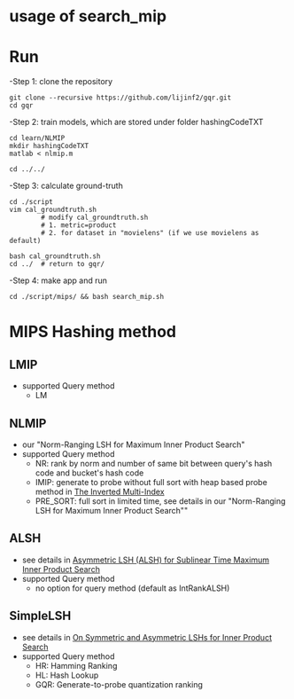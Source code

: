 usage of search_mip
==================

# Run
-Step 1: clone the repository

    git clone --recursive https://github.com/lijinf2/gqr.git
    cd gqr

-Step 2: train models, which are stored under folder hashingCodeTXT

    cd learn/NLMIP
    mkdir hashingCodeTXT
    matlab < nlmip.m

    cd ../../

-Step 3: calculate ground-truth

    cd ./script
    vim cal_groundtruth.sh
            # modify cal_groundtruth.sh
            # 1. metric=product
            # 2. for dataset in "movielens" (if we use movielens as default)

    bash cal_groundtruth.sh
    cd ../  # return to gqr/

-Step 4: make app and run

    cd ./script/mips/ && bash search_mip.sh

# MIPS Hashing method

## LMIP
- supported Query method
    * LM

## NLMIP
- our "Norm-Ranging LSH for Maximum Inner Product Search"
- supported Query method
    * NR: rank by norm and number of same bit between query's hash code and bucket's hash code
    * IMIP: generate to probe without full sort with heap based probe method in [The Inverted Multi-Index](https://www.google.com.hk/search?q=The+Inverted+Multi-Index&oq=The+Inverted+Multi-Index&aqs=chrome..69i57j69i61l2j69i60&sourceid=chrome&ie=UTF-8)
    * PRE_SORT: full sort in limited time, see details in our "Norm-Ranging LSH for Maximum Inner Product Search""

## ALSH
- see details in [Asymmetric LSH (ALSH) for Sublinear Time Maximum Inner Product Search](https://arxiv.org/pdf/1405.5869.pdf)
- supported Query method
    * no option for query method (default as IntRankALSH)

## SimpleLSH
- see details in [On Symmetric and Asymmetric LSHs for Inner Product Search](https://arxiv.org/pdf/1410.5518.pdf)
- supported Query method
    - HR: Hamming Ranking
    - HL: Hash Lookup
    - GQR: Generate-to-probe quantization ranking
